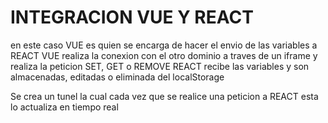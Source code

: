 <!-- @format -->

# INTEGRACION VUE Y REACT

en este caso VUE es quien se encarga de hacer el envio de las variables a REACT
VUE realiza la conexion con el otro dominio a traves de un iframe y realiza la
peticion SET, GET o REMOVE REACT recibe las variables y son almacenadas,
editadas o eliminada del localStorage

Se crea un tunel la cual cada vez que se realice una peticion a REACT esta lo
actualiza en tiempo real
